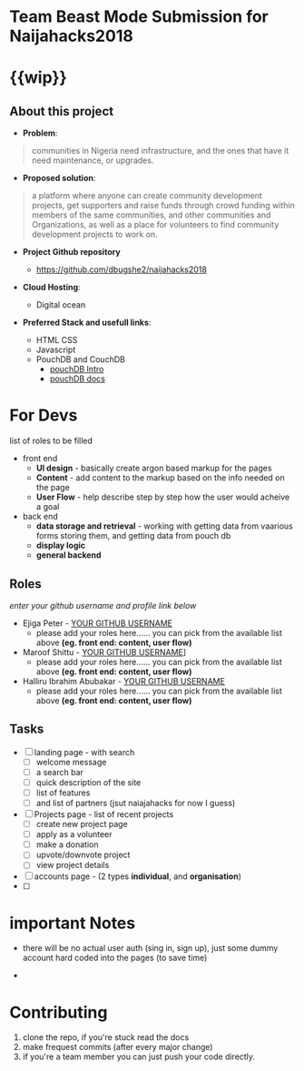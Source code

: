 # Team Beast Mode Submission for Naijahacks2018

# {{wip}}

## About this project

- __Problem__:
> communities in Nigeria need infrastructure, and the ones that have it need maintenance, or upgrades.

- __Proposed solution__:
> a platform where anyone can create community development projects, get supporters and raise funds through crowd funding within members of the same communities, and other communities and Organizations, as well as a place for volunteers to find community development projects to work on.

- __Project Github repository__

	+ https://github.com/dbugshe2/naijahacks2018

- __Cloud Hosting__:
	+ Digital ocean

- __Preferred Stack and usefull links__:
    + HTML CSS
    + Javascript
    + PouchDB and CouchDB
		- [pouchDB Intro](https://pouchdb.com/learn.html)
		- [pouchDB docs](https://pouchdb.com/guides/)


# For Devs
list of roles to be filled

- front end
	- __UI design__ - basically create argon based markup for the pages
	- __Content__ - add content to the markup based on the info needed on the page
	- __User Flow__ - help describe step by step how the user would acheive a goal
- back end
	- __data storage and retrieval__ - working with getting data from vaarious forms storing them, and getting data from pouch db
	- __display logic__
	- __general backend__

## Roles
*enter your github username and profile link below*

- Ejiga Peter - [YOUR GITHUB USERNAME](https://github.com/YOUR_GITHUB_PROFILE_LINK_HERE)
	+ please add your roles here...... you can pick from the available list above **(eg. front end: content, user flow)**
- Maroof Shittu - [YOUR GITHUB USERNAME](https://github.com/YOUR_GITHUB_PROFILE_LINK_HERE)]
	+ please add your roles here...... you can pick from the available list above **(eg. front end: content, user flow)**
- Halliru Ibrahim Abubakar - [YOUR GITHUB USERNAME](https://github.com/YOUR_GITHUB_PROFILE_LINK_HERE)
	+ please add your roles here...... you can pick from the available list above **(eg. front end: content, user flow)**

## Tasks

- [ ] landing page - with search
	+ [ ] welcome message
	+ [ ] a search bar
	+ [ ] quick description of the site
	+ [ ] list of features
	+ [ ] and list of partners (jsut naiajahacks for now I guess)
- [ ] Projects page - list of recent projects
	+ [ ] create new project page
	+ [ ] apply as a volunteer
	+ [ ] make a donation
	+ [ ] upvote/downvote project
	+ [ ] view project details
- [ ] accounts page - (2 types **individual**, and **organisation**)
- [ ]


# important Notes

- there will be no actual user auth (sing in, sign up), just some dummy account hard coded into the pages (to save time)

-

# Contributing

1. clone the repo, if you're stuck read the docs
2. make frequest commits (after every major change)
3. if you're a team member you can just push your code directly.
